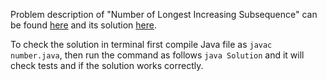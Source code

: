 Problem description of "Number of Longest Increasing Subsequence" can be found [here](https://leetcode.com/problems/number-of-longest-increasing-subsequence/) and its solution [here](https://github.com/aurimas13/Solutions-To-Problems/blob/main/LeetCode/Java%20Solutions/Number%20of%20Longest%20Increasing%20Subsequence/number.java).

To check the solution in terminal first compile Java file as `javac number.java`, then run the command as follows `java Solution` and it will check tests and if the solution works correctly.

